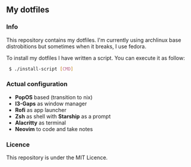 ## My dotfiles

### Info

This repository contains my dotfiles. I'm currently using archlinux base
distrobitions but sometimes when it breaks, I use fedora.

To install my dotfiles I have written a script. You can execute it as follow:
```sh
 $ ./install-script [CMD]
```

### Actual configuration

 * **PopOS** based (transition to nix)
 * **I3-Gaps** as window manager
 * **Rofi** as app launcher
 * **Zsh** as shell with **Starship** as a prompt
 * **Alacritty** as terminal
 * **Neovim** to code and take notes

### Licence
This repository is under the MIT Licence.

